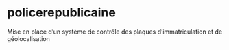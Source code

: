 # policerepublicaine
Mise en place d’un système de contrôle des plaques d’immatriculation et de géolocalisation
